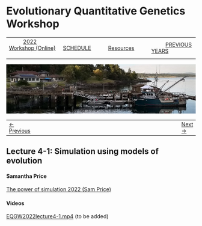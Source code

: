 
# Evolutionary Quantitative Genetics Workshop #

|        |        |        |    |
|--------|---------------------------------------------|--------------------|------------------------------------------|
| &nbsp;&nbsp;&nbsp;&nbsp;&nbsp;&nbsp;&nbsp;&nbsp;&nbsp; [2022 Workshop (Online)](/index.html) &nbsp;&nbsp;&nbsp;&nbsp;&nbsp;&nbsp;&nbsp;&nbsp;&nbsp; | &nbsp;&nbsp;&nbsp;&nbsp;&nbsp;&nbsp;&nbsp;&nbsp;&nbsp;&nbsp;&nbsp;&nbsp; [SCHEDULE](schedule.html) &nbsp;&nbsp;&nbsp;&nbsp;&nbsp;&nbsp;&nbsp;&nbsp;&nbsp; | &nbsp;&nbsp;&nbsp;&nbsp;&nbsp;&nbsp;&nbsp;&nbsp;&nbsp;&nbsp;&nbsp;&nbsp; [Resources](resources.html) &nbsp;&nbsp;&nbsp;&nbsp;&nbsp;&nbsp;&nbsp;&nbsp;&nbsp; | &nbsp;&nbsp;&nbsp;&nbsp;&nbsp;&nbsp;&nbsp;&nbsp;&nbsp; [PREVIOUS YEARS](previous.html) &nbsp;&nbsp;&nbsp;&nbsp;&nbsp;&nbsp; |


<div align="left">
<img src="/media/FHLimage2018b.jpg" alt="FHL waterfront in 2018">
</div>

<table><tr><td><a href="exercise4-1.html">&larr; Previous</a></td><td width="772">&nbsp;</td><td> <a href="lecture4-2.html">Next &rarr;</a></td></tr></table>

  

## Lecture 4-1: Simulation using models of evolution ##

#### Samantha Price ####
  
[The power of simulation 2022 (Sam Price)](https://drive.google.com/file/d/13DZ4GRUl_byd49wIrK8kiMNUi7RXJoAT/view?usp=sharing)


#### Videos ####

[EQGW2022lecture4-1.mp4]() (to be added)



